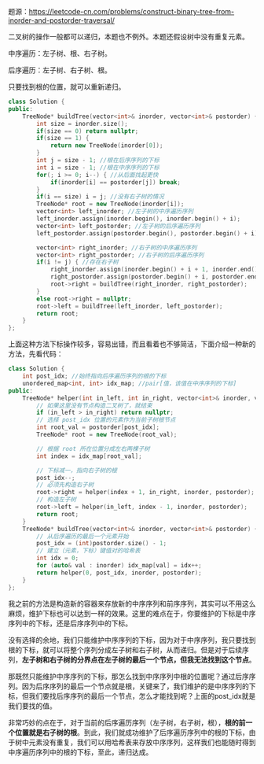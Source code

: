 题源：https://leetcode-cn.com/problems/construct-binary-tree-from-inorder-and-postorder-traversal/

二叉树的操作一般都可以递归，本题也不例外。本题还假设树中没有重复元素。

中序遍历：左子树、根、右子树。

后序遍历：左子树、右子树、根。

只要找到根的位置，就可以重新递归。

```c++
class Solution {
public:
    TreeNode* buildTree(vector<int>& inorder, vector<int>& postorder) {
        int size = inorder.size();
        if(size == 0) return nullptr;
        if(size == 1) {
            return new TreeNode(inorder[0]);
        }
        int j = size - 1; //根在后序序列的下标
        int i = size - 1; //根在中序序列的下标
        for(; i >= 0; i--) { //从后面找起更快
            if(inorder[i] == postorder[j]) break;
        }
        if(i == size) i = j; //没有右子树的情况
        TreeNode* root = new TreeNode(inorder[i]);
        vector<int> left_inorder; //左子树的中序遍历序列
        left_inorder.assign(inorder.begin(), inorder.begin() + i);
        vector<int> left_postorder; //左子树的后序遍历序列
        left_postorder.assign(postorder.begin(), postorder.begin() + i);

        vector<int> right_inorder; //右子树的中序遍历序列
        vector<int> right_postorder; //右子树的后序遍历序列
        if(i != j) { //存在右子树
            right_inorder.assign(inorder.begin() + i + 1, inorder.end());
            right_postorder.assign(postorder.begin() + i, postorder.end() - 1);
            root->right = buildTree(right_inorder, right_postorder);
        }
        else root->right = nullptr;        
        root->left = buildTree(left_inorder, left_postorder);
        return root;
    }
};
```

上面这种方法下标操作较多，容易出错，而且看着也不够简洁，下面介绍一种新的方法，先看代码：

```c++
class Solution {
    int post_idx; //始终指向后序遍历序列的根的下标
    unordered_map<int, int> idx_map; //pair[值，该值在中序序列的下标]
public:
    TreeNode* helper(int in_left, int in_right, vector<int>& inorder, vector<int>& postorder){
        // 如果这里没有节点构造二叉树了，就结束
        if (in_left > in_right) return nullptr;
        // 选择 post_idx 位置的元素作为当前子树根节点
        int root_val = postorder[post_idx];
        TreeNode* root = new TreeNode(root_val);

        // 根据 root 所在位置分成左右两棵子树
        int index = idx_map[root_val];

        // 下标减一，指向右子树的根
        post_idx--;
        // 必须先构造右子树
        root->right = helper(index + 1, in_right, inorder, postorder);
        // 构造左子树
        root->left = helper(in_left, index - 1, inorder, postorder);
        return root;
    }
    TreeNode* buildTree(vector<int>& inorder, vector<int>& postorder) {
        // 从后序遍历的最后一个元素开始
        post_idx = (int)postorder.size() - 1;
        // 建立（元素，下标）键值对的哈希表
        int idx = 0;
        for (auto& val : inorder) idx_map[val] = idx++;
        return helper(0, post_idx, inorder, postorder);
    }
};

```

我之前的方法是构造新的容器来存放新的中序序列和前序序列，其实可以不用这么麻烦，维护下标也可以达到一样的效果。这里的难点在于，你要维护的下标是中序序列中的下标，还是后序序列中的下标。

没有选择的余地，我们只能维护中序序列的下标，因为对于中序序列，我只要找到根的下标，就可以将整个序列分成左子树和右子树，从而递归。但是对于后续序列，**左子树和右子树的分界点在左子树的最后一个节点，但我无法找到这个节点**。

那既然只能维护中序序列的下标，那怎么找到中序序列中根的位置呢？通过后序序列。因为后序序列的最后一个节点就是根，关键来了，我们维护的是中序序列的下标，但我们要找后序序列的最后一个节点，怎么才能找到呢？上面的post_idx就是我们要找的值。

非常巧妙的点在于，对于当前的后序遍历序列（左子树，右子树，根），**根的前一个位置就是右子树的根**。到此，我们就成功维护了后序遍历序列中的根的下标，由于树中元素没有重复，我们可以用哈希表来存放中序序列，这样我们也能随时得到中序遍历序列中的根的下标，至此，递归达成。
